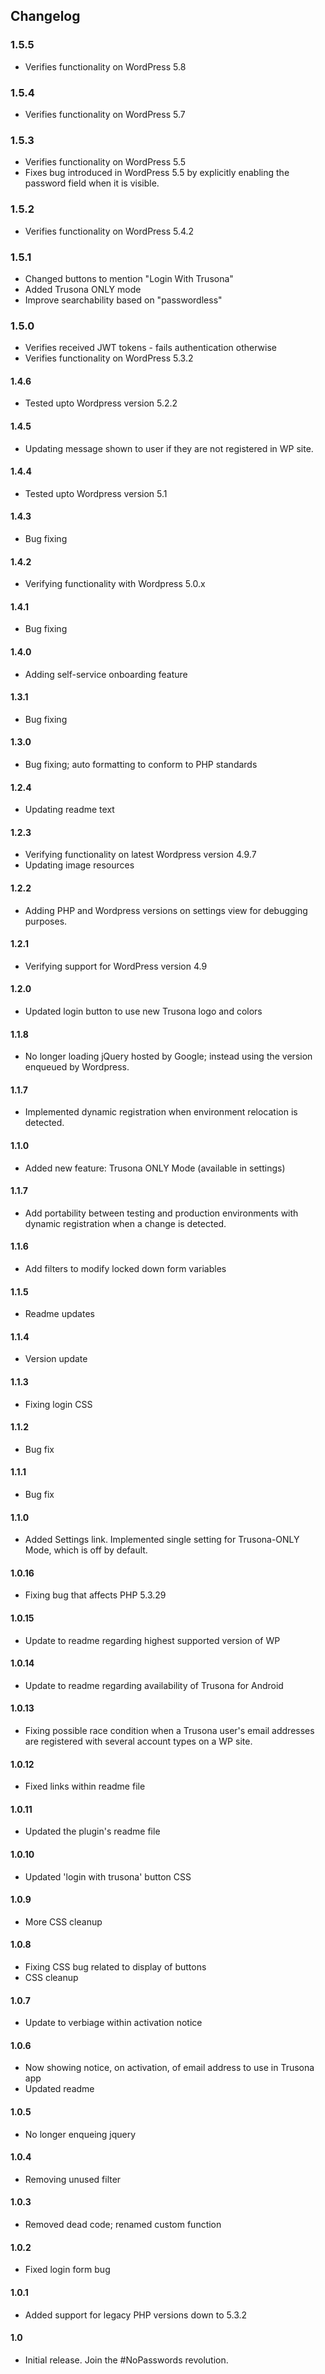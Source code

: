## Changelog

### 1.5.5
* Verifies functionality on WordPress 5.8

### 1.5.4
* Verifies functionality on WordPress 5.7

### 1.5.3
* Verifies functionality on WordPress 5.5
* Fixes bug introduced in WordPress 5.5 by explicitly enabling the password field when it is visible.

### 1.5.2
* Verifies functionality on WordPress 5.4.2

### 1.5.1
* Changed buttons to mention "Login With Trusona"
* Added Trusona ONLY mode
* Improve searchability based on "passwordless"

### 1.5.0
* Verifies received JWT tokens - fails authentication otherwise
* Verifies functionality on WordPress 5.3.2

#### 1.4.6
* Tested upto Wordpress version 5.2.2

#### 1.4.5
* Updating message shown to user if they are not registered in WP site.

#### 1.4.4
* Tested upto Wordpress version 5.1

#### 1.4.3
* Bug fixing

#### 1.4.2
* Verifying functionality with Wordpress 5.0.x

#### 1.4.1
* Bug fixing

#### 1.4.0
* Adding self-service onboarding feature

#### 1.3.1
* Bug fixing

#### 1.3.0
* Bug fixing; auto formatting to conform to PHP standards

#### 1.2.4
* Updating readme text

#### 1.2.3
* Verifying functionality on latest Wordpress version 4.9.7
* Updating image resources

#### 1.2.2
* Adding PHP and Wordpress versions on settings view for debugging purposes.

#### 1.2.1
* Verifying support for WordPress version 4.9

#### 1.2.0
* Updated login button to use new Trusona logo and colors

#### 1.1.8
* No longer loading jQuery hosted by Google; instead using the version enqueued by Wordpress.

#### 1.1.7
* Implemented dynamic registration when environment relocation is detected.

#### 1.1.0
* Added new feature: Trusona ONLY Mode (available in settings)

#### 1.1.7
* Add portability between testing and production environments with dynamic registration when a change is detected.

#### 1.1.6
* Add filters to modify locked down form variables

#### 1.1.5
* Readme updates

#### 1.1.4
* Version update

#### 1.1.3
* Fixing login CSS

#### 1.1.2
* Bug fix

#### 1.1.1
* Bug fix

#### 1.1.0
* Added Settings link. Implemented single setting for Trusona-ONLY Mode, which is off by default.

#### 1.0.16
* Fixing bug that affects PHP 5.3.29

#### 1.0.15
* Update to readme regarding highest supported version of WP

#### 1.0.14
* Update to readme regarding availability of Trusona for Android

#### 1.0.13
* Fixing possible race condition when a Trusona user's email addresses are registered with several account types on a WP site.

#### 1.0.12
* Fixed links within readme file

#### 1.0.11
* Updated the plugin's readme file

#### 1.0.10
* Updated 'login with trusona' button CSS

#### 1.0.9
* More CSS cleanup

#### 1.0.8
* Fixing CSS bug related to display of buttons
* CSS cleanup

#### 1.0.7
* Update to verbiage within activation notice

#### 1.0.6
* Now showing notice, on activation, of email address to use in Trusona app
* Updated readme

#### 1.0.5
* No longer enqueing jquery

#### 1.0.4
* Removing unused filter

#### 1.0.3
* Removed dead code; renamed custom function

#### 1.0.2
* Fixed login form bug

#### 1.0.1
* Added support for legacy PHP versions down to 5.3.2

#### 1.0
* Initial release. Join the #NoPasswords revolution.
